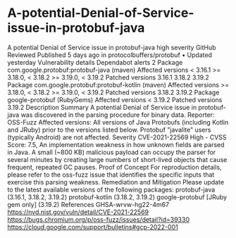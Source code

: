 # A-potential-Denial-of-Service-issue-in-protobuf-java
A potential Denial of Service issue in protobuf-java high severity GitHub Reviewed Published 5 days ago in protocolbuffers/protobuf • Updated yesterday Vulnerability details Dependabot alerts 2 Package  com.google.protobuf:protobuf-java (maven) Affected versions &lt; 3.16.1 >= 3.18.0, &lt; 3.18.2 >= 3.19.0, &lt; 3.19.2 Patched versions 3.16.1 3.18.2 3.19.2 Package  com.google.protobuf:protobuf-kotlin (maven) Affected versions >= 3.18.0, &lt; 3.18.2 >= 3.19.0, &lt; 3.19.2 Patched versions 3.18.2 3.19.2 Package  google-protobuf (RubyGems) Affected versions &lt; 3.19.2 Patched versions 3.19.2 Description Summary A potential Denial of Service issue in protobuf-java was discovered in the parsing procedure for binary data.  Reporter: OSS-Fuzz  Affected versions: All versions of Java Protobufs (including Kotlin and JRuby) prior to the versions listed below. Protobuf "javalite" users (typically Android) are not affected.  Severity CVE-2021-22569 High - CVSS Score: 7.5, An implementation weakness in how unknown fields are parsed in Java. A small (~800 KB) malicious payload can occupy the parser for several minutes by creating large numbers of short-lived objects that cause frequent, repeated GC pauses.  Proof of Concept For reproduction details, please refer to the oss-fuzz issue that identifies the specific inputs that exercise this parsing weakness.  Remediation and Mitigation Please update to the latest available versions of the following packages:  protobuf-java (3.16.1, 3.18.2, 3.19.2) protobuf-kotlin (3.18.2, 3.19.2) google-protobuf [JRuby gem only] (3.19.2) References GHSA-wrvw-hg22-4m67 https://nvd.nist.gov/vuln/detail/CVE-2021-22569 https://bugs.chromium.org/p/oss-fuzz/issues/detail?id=39330 https://cloud.google.com/support/bulletins#gcp-2022-001
